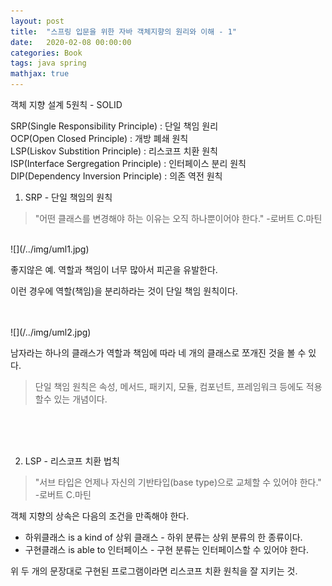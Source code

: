 ```yaml
---
layout: post
title:  "스프링 입문을 위한 자바 객체지향의 원리와 이해 - 1"
date:   2020-02-08 00:00:00
categories: Book
tags: java spring
mathjax: true
---
```


객체 지향 설계 5원칙 - SOLID

SRP(Single Responsibility Principle) : 단일 책임 원리    
OCP(Open Closed Principle) : 개방 폐쇄 원칙     
LSP(Liskov Substition Principle) : 리스코프 치환 원칙    
ISP(Interface Sergregation Principle) : 인터페이스 분리 원칙    
DIP(Dependency Inversion Principle) : 의존 역전 원칙
	
1. SRP - 단일 책임의 원칙

>"어떤 클래스를 변경해야 하는 이유는 오직 하나뿐이어야 한다." -로버트 C.마틴  
 
<br>
![](/../img/uml1.jpg)
<br>

좋지않은 예. 
역할과 책임이 너무 많아서 피곤을 유발한다. 
 

이런 경우에 역할(책임)을 분리하라는 것이 단일 책임 원칙이다.

<br>
<br>
![](/../img/uml2.jpg)

남자라는 하나의 클래스가 역할과 책임에 따라 네 개의 클래스로 쪼개진 것을 볼 수 있다. 
>단일 책임 원칙은 속성, 메서드, 패키지, 모듈, 컴포넌트, 프레임워크 등에도 적용할수 있는 개념이다.

<br>
<br>
<br>

2. LSP - 리스코프 치환 법칙

>"서브 타입은 언제나 자신의 기반타입(base type)으로 교체할 수 있어야 한다." -로버트 C.마틴

객체 지향의 상속은 다음의 조건을 만족해야 한다. 
- 하위클래스 is a kind of 상위 클래스 - 하위 분류는 상위 분류의 한 종류이다.
- 구현클래스 is able to 인터페이스 - 구현 분류는 인터페이스할 수 있어야 한다. 

위 두 개의 문장대로 구현된 프로그램이라면 리스코프 치환 원칙을 잘 지키는 것.
